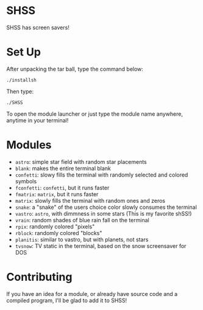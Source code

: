 # SHSS
SHSS has screen savers!

# Set Up

After unpacking the tar ball, type the command below:

```
./installsh
```
Then type:

```
./SHSS
```
To open the module launcher or just type the module name anywhere, anytime in your terminal!

# Modules

* ```astro```:  simple star field with random star placements
* ```blank```:  makes the entire terminal blank
* ```confetti```:  slowy fills the terminal with randomly selected and colored symbols
* ```fconfetti```:  ```confetti```, but it runs faster
* ```fmatrix```: ```matrix```, but it runs faster
* ```matrix```:  slowly fills the terminal with random ones and zeros
* ```snake```:  a "snake" of the users choice color slowly consumes the terminal
* ```vastro```:  ```astro```, with dimmness in some stars (This is my favorite shSS!)
* ```vrain```:  random shades of blue rain fall on the terminal
* ```rpix```:  randomly colored "pixels"
* ```rblock```:  randomly colored "blocks"
* ```planitis```:  similar to vastro, but with planets, not stars
* ```tvsnow```:  TV static in the terminal, based on the snow screensaver for DOS

# Contributing

If you have an idea for a module, or already have source code and a compiled program, I'll be glad to add it to SHSS!
